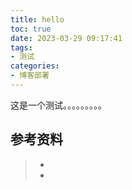 ```yaml
---
title: hello
toc: true
date: 2023-03-29 09:17:41
tags:
- 测试
categories: 
- 博客部署
---
```




这是一个测试。。。。。。。。。

## 参考资料
> - []()
> - []()
